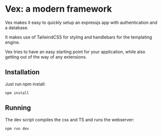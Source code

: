 # Vex: a modern framework

Vex makes it easy to quickly setup an expressjs app with authentication and a database.

It makes use of TailwindCSS for styling and handlebars for the templating engine.

Vex tries to have an easy starting point for your application, while also getting out of the way of any extensions.

## Installation

Just run npm install:

`npm install`

## Running
The dev script compiles the css and TS and runs the webserver:

`npm run dev`